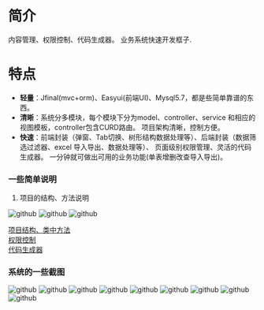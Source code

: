 # 简介
内容管理、权限控制、代码生成器。  业务系统快速开发框子.

# 特点
- **轻量**：Jfinal(mvc+orm)、Easyui(前端UI)、Mysql5.7，都是些简单靠谱的东西。
- **清晰**：系统分多模块，每个模块下分为model、controller、service 和相应的 视图模板，controller包含CURD路由。
 项目架构清晰，控制方便。
- **快速**：前端封装（弹窗、Tab切换、树形结构数据处理等）、后端封装（数据筛选过滤器、excel 导入导出、数据处理等）、
页面级别权限管理、灵活的代码生成器。
一分钟就可做出可用的业务功能(单表增删改查导入导出)。

### 一些简单说明 
1. 项目的结构、方法说明  

![github](preview_img/code1.jpg "项目结构")
![github](preview_img/code2.jpg "控制器中方法")
![github](preview_img/code3.jpg "条件筛选")

[项目结构、类中方法](https://github.com/qinyou/my_curd/wiki)  
[权限控制](https://github.com/qinyou/my_curd/wiki)  
[代码生成器](https://github.com/qinyou/my_curd/wiki)

### 系统的一些截图
![github](preview_img/login.png "登录页面")
![github](preview_img/menu.png "菜单管理")
![github](preview_img/role.png "角色管理")
![github](preview_img/user.png "用户管理")
![github](preview_img/org.png "机构管理")
![github](preview_img/file.png "文件管理")
![github](preview_img/article.png "文章管理")
![github](preview_img/gen.png "代码生成器，一间生成model、controller、view")
![github](preview_img/novel.png "小说下载")